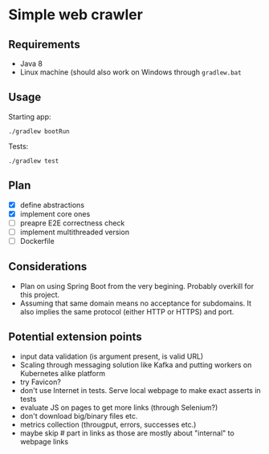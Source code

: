 # Simple web crawler


## Requirements

* Java 8
* Linux machine (should also work on Windows through `gradlew.bat`


## Usage

Starting app:

```
./gradlew bootRun
```


Tests:

```
./gradlew test
```


## Plan

- [x] define abstractions
- [x] implement core ones
- [ ] preapre E2E correctness check
- [ ] implement multithreaded version
- [ ] Dockerfile

## Considerations

* Plan on using Spring Boot from the very begining. Probably overkill for this project.
* Assuming that same domain means no acceptance for subdomains. It also implies the same protocol (either HTTP or HTTPS) and port.

## Potential extension points

* input data validation (is argument present, is valid URL)
* Scaling through messaging solution like Kafka and putting workers on Kubernetes alike platform
* try Favicon?
* don't use Internet in tests. Serve local webpage to make exact asserts in tests
* evaluate JS on pages to get more links (through Selenium?)
* don't download big/binary files etc.
* metrics collection (througput, errors, successes etc.)
* maybe skip # part in links as those are mostly about "internal" to webpage links


